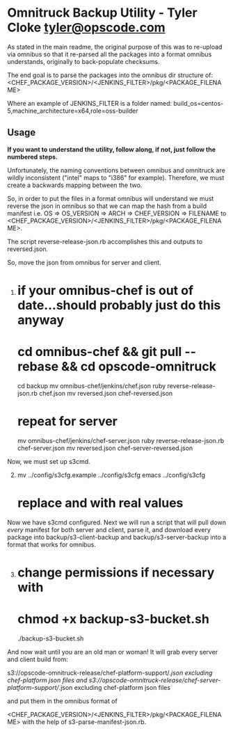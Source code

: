 Omnitruck Backup Utility - Tyler Cloke <tyler@opscode.com>
==========================================================

As stated in the main readme, the original purpose of this was to 
re-upload via omnibus so that it re-parsed all the packages into 
a format omnibus understands, originally to back-populate checksums.

The end goal is to parse the packages into the omnibus dir structure of:
<CHEF_PACKAGE_VERSION>/<JENKINS_FILTER>/pkg/<PACKAGE_FILENAME>

Where an example of JENKINS_FILTER is a folder named:
build_os=centos-5,machine_architecture=x64,role=oss-builder

Usage
-----

**If you want to understand the utility, follow along, if not, just
follow the numbered steps.**

Unfortunately, the naming conventions between omnibus and omnitruck
are wildly inconsistent ("intel" maps to "i386" for example). Therefore, 
we must create a backwards mapping between the two.

So, in order to put the files in a format omnibus will understand
we must reverse the json in omnibus so that we can map the hash from
a build manifest i.e. OS => OS_VERSION => ARCH => CHEF_VERSION => FILENAME
to <CHEF_PACKAGE_VERSION>/<JENKINS_FILTER>/pkg/<PACKAGE_FILENAME>.

The script reverse-release-json.rb accomplishes this and outputs to reversed.json.

So, move the json from omnibus for server and client.


1.  # if your omnibus-chef is out of date...should probably just do this anyway
    # cd omnibus-chef && git pull --rebase && cd opscode-omnitruck
    cd backup
    mv omnibus-chef/jenkins/chef.json 
    ruby reverse-release-json.rb chef.json
    mv reversed.json chef-reversed.json

    # repeat for server
    mv omnibus-chef/jenkins/chef-server.json
    ruby reverse-release-json.rb chef-server.json
    mv reversed.json chef-server-reversed.json

Now, we must set up s3cmd. 

2.   mv ../config/s3cfg.example ../config/s3cfg
     emacs ../config/s3cfg
     # replace <BUCKET-ACCOUNT-KEY-HERE> and <BUCKET-SECRET-KEY-HERE> with real values

Now we have s3cmd configured. Next we will run a script that will pull down _every_ 
manifest for both server and client, parse it, and download every package into 
backup/s3-client-backup and backup/s3-server-backup into a format that works for omnibus.

3.   # change permissions if necessary with
     # chmod +x backup-s3-bucket.sh
     ./backup-s3-bucket.sh

And now wait until you are an old man or woman! It will grab every server and client
build from:

s3://opscode-omnitruck-release/chef-platform-support/*.json excluding chef-platform json files and
s3://opscode-omnitruck-release/chef-server-platform-support/*.json excluding chef-platform json files

and put them in the omnibus format of 

<CHEF_PACKAGE_VERSION>/<JENKINS_FILTER>/pkg/<PACKAGE_FILENAME> with the help of s3-parse-manifest-json.rb.

